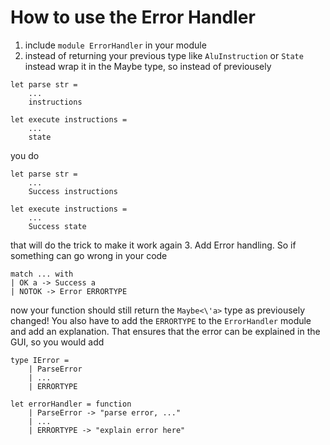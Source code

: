 # How to use the Error Handler

1. include `module ErrorHandler` in your module
2. instead of returning your previous type like `AluInstruction` or `State` instead wrap it in the Maybe type, so instead of previousely
``` 
let parse str =
    ...
    instructions

let execute instructions =
    ...
    state
```
you do
```
let parse str =
    ...
    Success instructions

let execute instructions =
    ...
    Success state
```
that will do the trick to make it work again
3. Add Error handling. So if something can go wrong in your code 
```
match ... with
| OK a -> Success a
| NOTOK -> Error ERRORTYPE
```
now your function should still return the `Maybe<\'a>` type as previousely changed! You also have to add the `ERRORTYPE` to the `ErrorHandler` module and add an explanation. That ensures that the error can be explained in the GUI, so you would add 
```
type IError =
    | ParseError
    | ...
    | ERRORTYPE 

let errorHandler = function
    | ParseError -> "parse error, ..."
    | ...
    | ERRORTYPE -> "explain error here"
```
